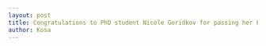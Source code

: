 ```yaml
---
layout: post
title: Congratulations to PhD student Nicole Goridkov for passing her Prelims!
author: Kosa
---
```

